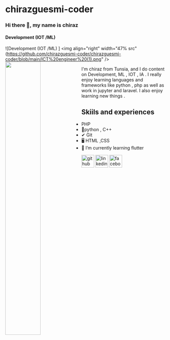 # chirazguesmi-coder
### Hi there 👋, my name is chiraz
#### Development  (IOT /ML) 
![Development  (IOT /ML) ]
<img align="right" width="47% src"(https://github.com/chirazguesmi-coder/chirazguesmi-coder/blob/main/ICT%20engineer%20(1).png" />
<img align="left" width="47%" src="https://github-readme-stats.vercel.app/api/top-langs/?username=chirazguesmi-coder" />

 I'm chiraz from Tunsia, and I do content on Development, ML , IOT , IA . I really enjoy learning languages and frameworks like python , php as well as work in jupyter and laravel. I also enjoy learning new things .
## Skiils and experiences 
-  PHP 
- 🦾python , C++
- ✔ Git
- 🖥 HTML ,CSS 
- 🌱 I’m currently learning flutter 


[<img src='https://cdn.jsdelivr.net/npm/simple-icons@3.0.1/icons/github.svg' alt='github' height='40'>](https://github.com/chirazguesmi-coder)  [<img src='https://cdn.jsdelivr.net/npm/simple-icons@3.0.1/icons/linkedin.svg' alt='linkedin' height='40'>](https://www.linkedin.com/in/chiraz-guesmi-745061161/)  [<img src='https://cdn.jsdelivr.net/npm/simple-icons@3.0.1/icons/facebook.svg' alt='facebook' height='40'>](https://www.facebook.com/profile.php?id=100008645464648)  


